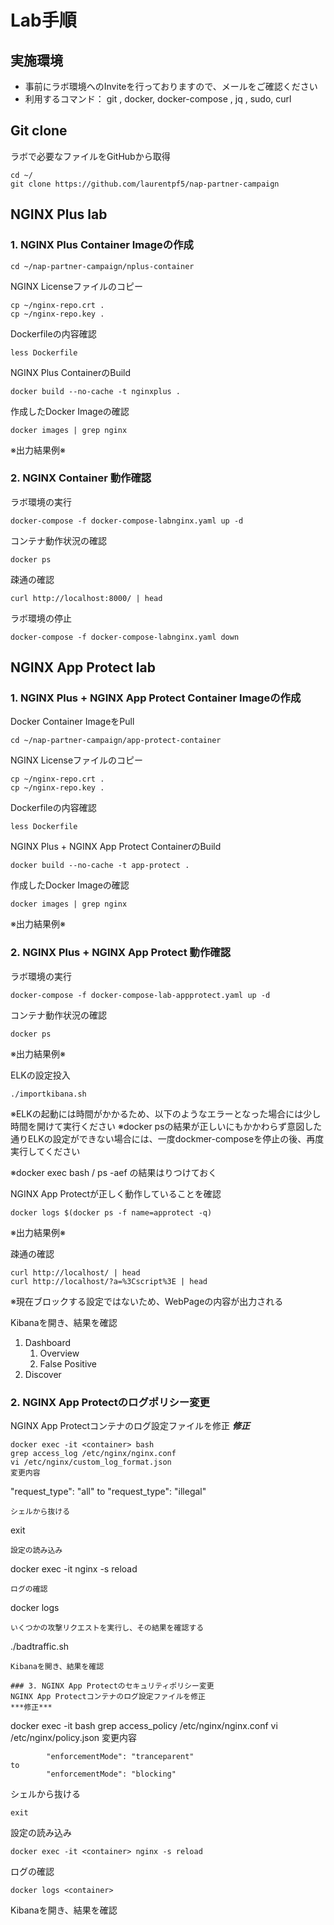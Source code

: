 # Lab手順

## 実施環境
* 事前にラボ環境へのInviteを行っておりますので、メールをご確認ください
* 利用するコマンド： git , docker, docker-compose , jq , sudo, curl

## Git clone
ラボで必要なファイルをGitHubから取得
```
cd ~/
git clone https://github.com/laurentpf5/nap-partner-campaign
```
## NGINX Plus lab
### 1. NGINX Plus Container Imageの作成

```
cd ~/nap-partner-campaign/nplus-container
```
NGINX Licenseファイルのコピー
```
cp ~/nginx-repo.crt .
cp ~/nginx-repo.key .
```
Dockerfileの内容確認
```
less Dockerfile
```
NGINX Plus ContainerのBuild
```
docker build --no-cache -t nginxplus .
```
作成したDocker Imageの確認
```
docker images | grep nginx
```
※出力結果例※
### 2. NGINX Container 動作確認
ラボ環境の実行
```
docker-compose -f docker-compose-labnginx.yaml up -d 
```
コンテナ動作状況の確認
```
docker ps 
```
疎通の確認
```
curl http://localhost:8000/ | head
```
ラボ環境の停止
```
docker-compose -f docker-compose-labnginx.yaml down
```

## NGINX App Protect lab
### 1. NGINX Plus + NGINX App Protect Container Imageの作成

Docker Container ImageをPull
```
cd ~/nap-partner-campaign/app-protect-container
```
NGINX Licenseファイルのコピー
```
cp ~/nginx-repo.crt .
cp ~/nginx-repo.key .
```
Dockerfileの内容確認
```
less Dockerfile
```
NGINX Plus + NGINX App Protect ContainerのBuild
```
docker build --no-cache -t app-protect .
```
作成したDocker Imageの確認
```
docker images | grep nginx
```
※出力結果例※

### 2. NGINX Plus + NGINX App Protect 動作確認
ラボ環境の実行
```
docker-compose -f docker-compose-lab-appprotect.yaml up -d
```
コンテナ動作状況の確認
```
docker ps 
```
※出力結果例※

ELKの設定投入
```
./importkibana.sh 
```
※ELKの起動には時間がかかるため、以下のようなエラーとなった場合には少し時間を開けて実行ください
※docker psの結果が正しいにもかかわらず意図した通りELKの設定ができない場合には、一度dockmer-composeを停止の後、再度実行してください

※docker exec <container> bash / ps -aef の結果はりつけておく

NGINX App Protectが正しく動作していることを確認
```
docker logs $(docker ps -f name=approtect -q)
```
※出力結果例※

疎通の確認
```
curl http://localhost/ | head
curl http://localhost/?a=%3Cscript%3E | head
```
※現在ブロックする設定ではないため、WebPageの内容が出力される

Kibanaを開き、結果を確認
1. Dashboard
    1. Overview
    1. False Positive
1. Discover

### 2. NGINX App Protectのログポリシー変更
NGINX App Protectコンテナのログ設定ファイルを修正
***修正***
```
docker exec -it <container> bash
grep access_log /etc/nginx/nginx.conf
vi /etc/nginx/custom_log_format.json
変更内容
```
"request_type": "all"
to
"request_type": "illegal" 
```
シェルから抜ける
```
exit
```
設定の読み込み
```
docker exec -it <container> nginx -s reload
```
ログの確認
```
docker logs <container>
```
いくつかの攻撃リクエストを実行し、その結果を確認する
```
./badtraffic.sh
```
Kibanaを開き、結果を確認

### 3. NGINX App Protectのセキュリティポリシー変更
NGINX App Protectコンテナのログ設定ファイルを修正
***修正***
```
docker exec -it <container> bash
grep access_policy /etc/nginx/nginx.conf
vi /etc/nginx/policy.json
変更内容
```
        "enforcementMode": "tranceparent"
to
        "enforcementMode": "blocking"
```
シェルから抜ける
```
exit
```
設定の読み込み
```
docker exec -it <container> nginx -s reload
```
ログの確認
```
docker logs <container>
```
Kibanaを開き、結果を確認
